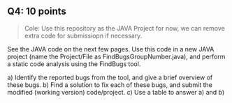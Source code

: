 ## Q4: 10 points

> Cole: Use this repository as the JAVA Project for now,  we can remove extra code for submissiopn if necessary.

See the JAVA code on the next few pages. Use this code in a new JAVA project (name the 
Project/File as FindBugsGroupNumber.java), and perform a static code analysis using 
the FindBugs tool.

 a) Identify the reported bugs from the tool, and give a brief overview of these bugs.
 b) Find a solution to fix each of these bugs, and submit the modified (working version) 
    code/project.
 c) Use a table to answer a) and b)

